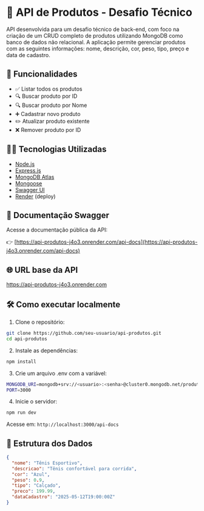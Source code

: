 # 🛒 API de Produtos - Desafio Técnico

API desenvolvida para um desafio técnico de back-end, com foco na criação de um CRUD completo de produtos utilizando MongoDB como banco de dados não relacional. A aplicação permite gerenciar produtos com as seguintes informações: nome, descrição, cor, peso, tipo, preço e data de cadastro.

## 🚀 Funcionalidades

- ✅ Listar todos os produtos
- 🔍 Buscar produto por ID
- 🔍 Buscar produto por Nome
- ➕ Cadastrar novo produto
- ✏️ Atualizar produto existente
- ❌ Remover produto por ID

## 🧑‍💻 Tecnologias Utilizadas

- [Node.js](https://nodejs.org/)
- [Express.js](https://expressjs.com/)
- [MongoDB Atlas](https://www.mongodb.com/cloud/atlas)
- [Mongoose](https://mongoosejs.com/)
- [Swagger UI](https://swagger.io/tools/swagger-ui/)
- [Render](https://render.com/) (deploy)

## 🔗 Documentação Swagger

Acesse a documentação pública da API:

👉 [https://api-produtos-j4o3.onrender.com/api-docs](https://api-produtos-j4o3.onrender.com/api-docs)


## 🌐 URL base da API

https://api-produtos-j4o3.onrender.com


## 🛠️ Como executar localmente

1. Clone o repositório:
```bash
git clone https://github.com/seu-usuario/api-produtos.git
cd api-produtos
```

2. Instale as dependências:
```bash
npm install
```

3. Crie um arquivo .env com a variável:
```bash
MONGODB_URI=mongodb+srv://<usuario>:<senha>@cluster0.mongodb.net/produtos?retryWrites=true&w=majority
PORT=3000
```

4. Inicie o servidor:
```bash
npm run dev
```

Acesse em: `http://localhost:3000/api-docs`

## 🧩 Estrutura dos Dados

```json
{
  "nome": "Tênis Esportivo",
  "descricao": "Tênis confortável para corrida",
  "cor": "Azul",
  "peso": 0.9,
  "tipo": "Calçado",
  "preco": 199.99,
  "dataCadastro": "2025-05-12T19:00:00Z"
}
```